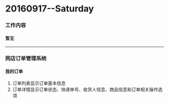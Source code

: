 # 20160917--Saturday

### 工作内容
    
#### **暂无**
    
----------------------

### 网店订单管理系统

#### **我的订单**
1. 订单列表显示订单基本信息
2. 订单详情显示订单状态、快递单号、收货人信息、商品信息和订单相关操作选项
